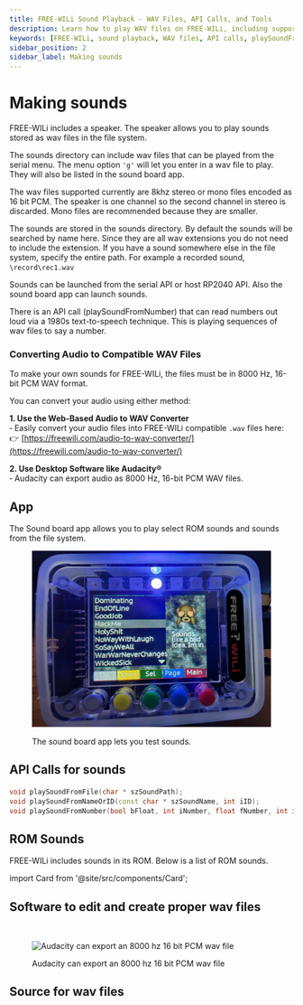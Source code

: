```yaml
---
title: FREE-WILi Sound Playback - WAV Files, API Calls, and Tools
description: Learn how to play WAV files on FREE-WILi, including supported formats, API calls for sound playback, and tools for editing WAV files. Explore ROM sounds and resources.
keywords: [FREE-WILi, sound playback, WAV files, API calls, playSoundFromFile, playSoundFromNameOrID, playSoundFromNumber, Audacity, ROM sounds, WAV file sources]
sidebar_position: 2
sidebar_label: Making sounds
---
```


# Making sounds

FREE-WILi includes a speaker. The speaker allows you to play sounds stored as wav files in the file system.

The sounds directory can include wav files that can be played from the serial menu. The menu option `'g'` will let you enter in a wav file to play. They will also be listed in the sound board app.

The wav files supported currently are 8khz stereo or mono files encoded as 16 bit PCM. The speaker is one channel so the second channel in stereo is discarded. Mono files are recommended because they are smaller.

The sounds are stored in the sounds directory. By default the sounds will be searched by name here. Since they are all wav extensions you do not need to include the extension. If you have a sound somewhere else in the file system, specify the entire path. For example a recorded sound, `\record\rec1.wav`

Sounds can be launched from the serial API or host RP2040 API. Also the sound board app can launch sounds.

There is an API call (playSoundFromNumber) that can read numbers out loud via a 1980s text-to-speech technique. This is playing sequences of wav files to say a number.

### Converting Audio to Compatible WAV Files

To make your own sounds for FREE-WILi, the files must be in 8000 Hz, 16-bit PCM WAV format.

You can convert your audio using either method:

**1. Use the Web-Based Audio to WAV Converter** <br/>
  ‐ Easily convert your audio files into FREE-WILi compatible `.wav` files here:<br/>
 👉 [https://freewili.com/audio-to-wav-converter/](https://freewili.com/audio-to-wav-converter/)

**2. Use Desktop Software like Audacity®** <br/>
  ‐ Audacity can export audio as 8000 Hz, 16-bit PCM WAV files.


## App

The Sound board app allows you to play select ROM sounds and sounds from the file system.

<div class="text--center">

<figure>

![The sound board app lets you test sounds.](../assets/sound-app.webp "The sound board app lets you test sounds.")
<figcaption>The sound board app lets you test sounds.</figcaption>
</figure>
</div>

## API Calls for sounds

```cpp
void playSoundFromFile(char * szSoundPath);
void playSoundFromNameOrID(const char * szSoundName, int iID);
void playSoundFromNumber(bool bFloat, int iNumber, float fNumber, int iFloatDigits);
```

## ROM Sounds

FREE-WILi includes sounds in its ROM. Below is a list of ROM sounds.

import Card from '@site/src/components/Card'; 

<Card 
  title="FwROMAudioAssets.pdf"
  description="pdf"
  link="/downloads/FwROMAudioAssets.pdf" 
  imageUrl="/img/png-download.png"
/>

## Software to edit and create proper wav files

<Card 
  title="Home"
  description="Audacity ®"
  link="https://www.audacityteam.org/" 
  imageUrl="/img/Audacity.svg"
/>

<br/>

<div class="text--center">

<figure>

![Audacity can export an 8000 hz 16 bit PCM wav file](../assets/edit-wav-files.png "Audacity can export an 8000 hz 16 bit PCM wav file")
<figcaption>Audacity can export an 8000 hz 16 bit PCM wav file</figcaption>
</figure>
</div>

## Source for wav files 

<Card 
  title="WavSource.com: Free Wav Files and Sound Bites"
  description=""
  link="https://www.wavsource.com/" 
  imageUrl="https://www.wavsource.com/favicon.ico"
/>
